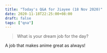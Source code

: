 ```yaml
---
title: "Today's Q&A for Jiayee (18 Nov 2020)"
date: 2020-11-18T22:25:00+08:00
draft: false
tags: ["qna"]
---
```

> What is your dream job for the day?

A job that makes anime great as always!

